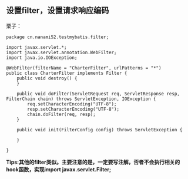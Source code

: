 <!--
 * @Author: WeiHong Ran
 * @Date: 2019-10-03 16:36:31
 * @LastEditors: WeiHong Ran
 * @LastEditTime: 2019-10-03 16:41:27
 * @Description: Nothing
 -->
## 设置filter，设置请求响应编码

栗子：

    package cn.nanami52.testmybatis.filter;

    import javax.servlet.*;
    import javax.servlet.annotation.WebFilter;
    import java.io.IOException;

    @WebFilter(filterName = "CharterFilter", urlPatterns = "*")
    public class CharterFilter implements Filter {
        public void destroy() {
        }

        public void doFilter(ServletRequest req, ServletResponse resp, FilterChain chain) throws ServletException, IOException {
            req.setCharacterEncoding("UTF-8");
            resp.setCharacterEncoding("UTF-8");
            chain.doFilter(req, resp);
        }

        public void init(FilterConfig config) throws ServletException {

        }

    }


**Tips:其他的filter类似。主要注意的是，一定要写注解，否者不会执行相关的hook函数，实现import javax.servlet.Filter;**